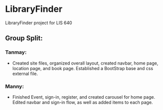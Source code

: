 # LibraryFinder

LibraryFinder project for LIS 640

## Group Split:

### Tanmay:

- Created site files, organized overall layout, created navbar, home page, location page, and book page. Established a BootStrap base and css external file.

### Manny:

- Finished Event, sign-in, register, and created carousel for home page. Edited navbar and sign-in flow, as well as added items to each page.
